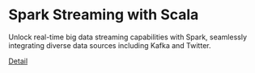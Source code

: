 # Spark Streaming with Scala

Unlock real-time big data streaming capabilities with Spark, seamlessly integrating diverse data sources including Kafka and Twitter. 

[Detail](https://eduitfree.com/courses/spark-streaming-with-scala)